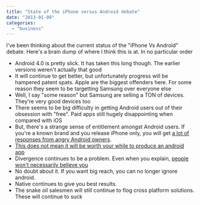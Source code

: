 ```yaml
---
title: "State of the iPhone versus Android debate"
date: "2013-01-09"
categories: 
  - "business"
---
```


I've been thinking about the current status of the "iPhone Vs Android" debate. Here's a brain dump of where I think this is at. In no particular order

- Android 4.0 is pretty slick. It has taken this long though. The earlier versions weren't actually that good
- It will continue to get better, but unfortunately progress will be hampered patent spats. Apple are the biggest offenders here. For some reason they seem to be targetting Samsung over everyone else
- Well, I say "some reason" but Samsung are selling a TON of devices. They're very good devices too
- There seems to be big difficulty in getting Android users out of their obsession with "free". Paid apps still hugely disappointing when compared with iOS
- But, there's a strange sense of entitlement amongst Android users. If you're a known brand and you release iPhone only, you will get [a lot of responses from angry Android owners](http://www.bbc.co.uk/blogs/bbcinternet/2013/01/sport_app.html#comments).
- [This does not mean it will be worth your while to produce an android app](http://thenextweb.com/insider/2012/12/30/no-more-tnw-magazine-for-android/?fromcat=all)
- Divergence continues to be a problem. Even when you explain, [people won't necessarily believe you](http://www.bbc.co.uk/blogs/bbcinternet/2012/12/android_update.html)
- No doubt about it. If you want big reach, you can no longer ignore android.
- Native continues to give you best results.
- The snake oil salesmen will still continue to flog cross platform solutions. These will continue to suck
